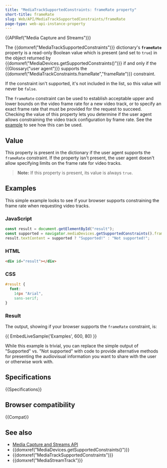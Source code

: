 ```yaml
---
title: "MediaTrackSupportedConstraints: frameRate property"
short-title: frameRate
slug: Web/API/MediaTrackSupportedConstraints/frameRate
page-type: web-api-instance-property
---
```


{{APIRef("Media Capture and Streams")}}

The {{domxref("MediaTrackSupportedConstraints")}} dictionary's **`frameRate`** property is a read-only Boolean value which is
present (and set to `true`) in the object returned by {{domxref("MediaDevices.getSupportedConstraints()")}} if and only if the {{Glossary("user agent")}} supports the {{domxref("MediaTrackConstraints.frameRate","frameRate")}} constraint.

If the constraint isn't supported, it's not included in the list, so this value will never be `false`.

The `frameRate` constraint can be used to establish acceptable upper and lower bounds on the video frame rate for a new video track, or to specify an exact frame rate that must be provided for the request to succeed.
Checking the value of this property lets you determine if the user agent allows constraining the video track configuration by frame rate. See the [example](#examples) to see how this can be used.

## Value

This property is present in the dictionary if the user agent supports the `frameRate` constraint.
If the property isn't present, the user agent doesn't allow specifying limits on the frame rate for video tracks.

> **Note:** If this property is present, its value is always `true`.

## Examples

This simple example looks to see if your browser supports constraining the frame rate when requesting video tracks.

### JavaScript

```js
const result = document.getElementById("result");
const supported = navigator.mediaDevices.getSupportedConstraints().frameRate;
result.textContent = supported ? "Supported!" : "Not supported!";
```

### HTML

```html
<div id="result"></div>
```

### CSS

```css
#result {
  font:
    14px "Arial",
    sans-serif;
}
```

### Result

The output, showing if your browser supports the `frameRate` constraint, is:

{{ EmbedLiveSample('Examples', 600, 80) }}

While this example is trivial, you can replace the simple output of "Supported" vs.
"Not supported" with code to provide alternative methods for presenting the audiovisual information you want to share with the user or otherwise work with.

## Specifications

{{Specifications}}

## Browser compatibility

{{Compat}}

## See also

- [Media Capture and Streams API](/en-US/docs/Web/API/Media_Capture_and_Streams_API)
- {{domxref("MediaDevices.getSupportedConstraints()")}}
- {{domxref("MediaTrackSupportedConstraints")}}
- {{domxref("MediaStreamTrack")}}

